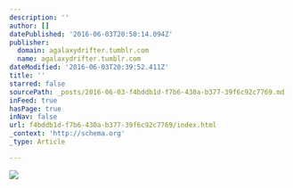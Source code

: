 ```yaml
---
description: ''
author: []
datePublished: '2016-06-03T20:50:14.094Z'
publisher:
  domain: agalaxydrifter.tumblr.com
  name: agalaxydrifter.tumblr.com
dateModified: '2016-06-03T20:39:52.411Z'
title: ''
starred: false
sourcePath: _posts/2016-06-03-f4bddb1d-f7b6-430a-b377-39f6c92c7769.md
inFeed: true
hasPage: true
inNav: false
url: f4bddb1d-f7b6-430a-b377-39f6c92c7769/index.html
_context: 'http://schema.org'
_type: Article

---
```

![](http://65.media.tumblr.com/tumblr_m1r1kkG2Gh1qzrlhgo1_500.jpg)